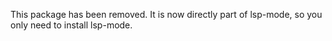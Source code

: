 This package has been removed. It is now directly part of lsp-mode, so you only need to install lsp-mode.
